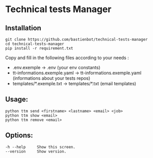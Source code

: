 # Technical tests Manager

## Installation
```
git clone https://github.com/bastienbot/technical-tests-manager
cd technical-tests-manager
pip install -r requirement.txt
```

Copy and fill in the following files according to your needs :
- .env.exemple -> .env (your env constants)
- tt-informations.exemple.yaml -> tt-informations.exemple.yaml (informations about your tests repos)
- templates/\*.exemple.txt -> templates/\*.txt (email templates)

## Usage:
  ```
  python ttm send <firstname> <lastname> <email> <job>
  python ttm show <email>
  python ttm remove <email>
  ```

## Options:
  ```
  -h --help     Show this screen.
  --version     Show version.
  ```
